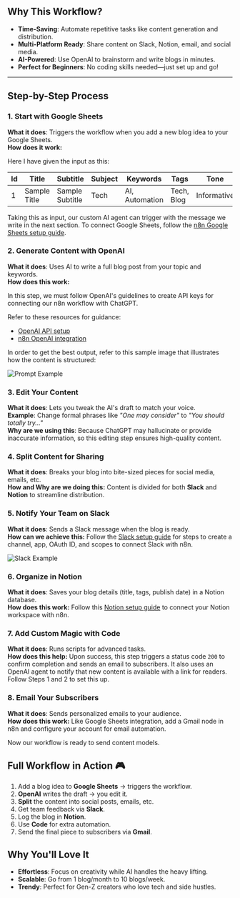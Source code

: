 
## **Why This Workflow?**

- **Time-Saving**: Automate repetitive tasks like content generation and distribution.
- **Multi-Platform Ready**: Share content on Slack, Notion, email, and social media.
- **AI-Powered**: Use OpenAI to brainstorm and write blogs in minutes.
- **Perfect for Beginners**: No coding skills needed—just set up and go!

---

## **Step-by-Step Process**

### **1. Start with Google Sheets**

**What it does**: Triggers the workflow when you add a new blog idea to your Google Sheets.\
**How does it work:**

Here I have given the input as this:

| Id | Title        | Subtitle        | Subject | Keywords       | Tags       | Tone        | Image      | Target\_Audience |
| -- | ------------ | --------------- | ------- | -------------- | ---------- | ----------- | ---------- | ---------------- |
| 1  | Sample Title | Sample Subtitle | Tech    | AI, Automation | Tech, Blog | Informative | Image1.jpg | Gen-Z Creators   |

Taking this as input, our custom AI agent can trigger with the message we write in the next section. To connect Google Sheets, follow the [n8n Google Sheets setup guide](https://docs.n8n.io/external-secrets/#use-secrets-in-n8n-credentials).

### **2. Generate Content with OpenAI**

**What it does**: Uses AI to write a full blog post from your topic and keywords.\
**How does this work:**

In this step, we must follow OpenAI's guidelines to create API keys for connecting our n8n workflow with ChatGPT.

Refer to these resources for guidance:

- [OpenAI API setup](https://platform.openai.com/docs/api-reference/introduction)
- [n8n OpenAI integration](https://docs.n8n.io/integrations/builtin/credentials/openai/)

In order to get the best output, refer to this sample image that illustrates how the content is structured:

![Prompt Example](https://drive.google.com/uc?id=1F2t5Y9Oa8EVsMQuXKfpuNATRn21XVfw9)

### **3. Edit Your Content**

**What it does**: Lets you tweak the AI's draft to match your voice.\
**Example**: Change formal phrases like *"One may consider"* to *"You should totally try..."*\
**Why are we using this**: Because ChatGPT may hallucinate or provide inaccurate information, so this editing step ensures high-quality content.

### **4. Split Content for Sharing**

**What it does**: Breaks your blog into bite-sized pieces for social media, emails, etc.\
**How and Why are we doing this:** Content is divided for both **Slack** and **Notion** to streamline distribution.

### **5. Notify Your Team on Slack**

**What it does**: Sends a Slack message when the blog is ready.\
**How can we achieve this:** Follow the [Slack setup guide](https://docs.n8n.io/integrations/builtin/credentials/slack/) for steps to create a channel, app, OAuth ID, and scopes to connect Slack with n8n.

![Slack Example](https://drive.google.com/uc?id=1QUHagGH-AxUagH0uesBsXkYyGOWavuzg)

### **6. Organize in Notion**

**What it does**: Saves your blog details (title, tags, publish date) in a Notion database.\
**How does this work:** Follow this [Notion setup guide](https://docs.n8n.io/integrations/builtin/credentials/notion/) to connect your Notion workspace with n8n.

### **7. Add Custom Magic with Code**

**What it does**: Runs scripts for advanced tasks.\
**How does this help:** Upon success, this step triggers a status code `200` to confirm completion and sends an email to subscribers. It also uses an OpenAI agent to notify that new content is available with a link for readers. Follow Steps 1 and 2 to set this up.

### **8. Email Your Subscribers**

**What it does**: Sends personalized emails to your audience.\
**How does this work:** Like Google Sheets integration, add a Gmail node in n8n and configure your account for email automation.

Now our workflow is ready to send content models.

## **Full Workflow in Action** 🎮

1. Add a blog idea to **Google Sheets** → triggers the workflow.
2. **OpenAI** writes the draft → you edit it.
3. **Split** the content into social posts, emails, etc.
4. Get team feedback via **Slack**.
5. Log the blog in **Notion**.
6. Use **Code** for extra automation.
7. Send the final piece to subscribers via **Gmail**.

## **Why You'll Love It**

- **Effortless**: Focus on creativity while AI handles the heavy lifting.
- **Scalable**: Go from 1 blog/month to 10 blogs/week.
- **Trendy**: Perfect for Gen-Z creators who love tech and side hustles.

